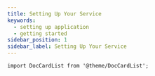 ```yaml
---
title: Setting Up Your Service
keywords:
  - setting up application
  - getting started
sidebar_position: 1
sidebar_label: Setting Up Your Service
---
```


```mdx-code-block
import DocCardList from '@theme/DocCardList';
```

<DocCardList />
